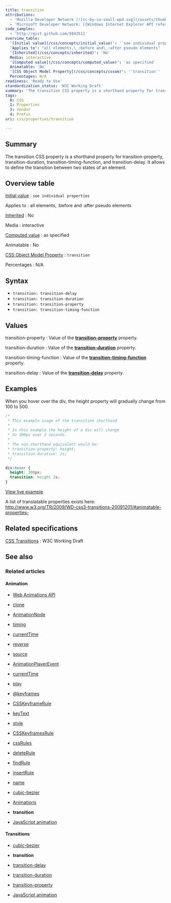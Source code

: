 ```yaml
---
title: transition
attributions:
  - 'Mozilla Developer Network [![cc-by-sa-small-wpd.svg](/assets/thumb/8/8c/cc-by-sa-small-wpd.svg/120px-cc-by-sa-small-wpd.svg.png)](http://creativecommons.org/licenses/by-sa/3.0/us/): [Article](https://developer.mozilla.org/en-US/docs/CSS/transition)'
  - 'Microsoft Developer Network: [[Windows Internet Explorer API reference](http://msdn.microsoft.com/en-us/library/ie/hh828809%28v=vs.85%29.aspx) Article]'
code_samples:
  - 'http://gist.github.com/5842511'
overview_table:
  '[Initial value](/css/concepts/initial_value)': '`see individual properties`'
  'Applies to': "all elements,\_:before and\_:after pseudo elements"
  '[Inherited](/css/concepts/inherited)': 'No'
  Media: interactive
  '[Computed value](/css/concepts/computed_value)': 'as specified'
  Animatable: 'No'
  '[CSS Object Model Property](/css/concepts/cssom)': '`transition`'
  Percentages: N/A
readiness: 'Ready to Use'
standardization_status: 'W3C Working Draft'
summary: 'The transition CSS property is a shorthand property for transition-property, transition-duration, transition-timing-function, and transition-delay. It allows to define the transition between two states of an element.'
tags:
  0: CSS
  1: Properties
  3: Vendor
  4: Prefix
uri: css/properties/transition

---
```

## <span>Summary</span>

The transition CSS property is a shorthand property for transition-property, transition-duration, transition-timing-function, and transition-delay. It allows to define the transition between two states of an element.

## <span>Overview table</span>

[Initial value](/css/concepts/initial_value)
:   `see individual properties`

Applies to
:   all elements, :before and :after pseudo elements

[Inherited](/css/concepts/inherited)
:   No

Media
:   interactive

[Computed value](/css/concepts/computed_value)
:   as specified

Animatable
:   No

[CSS Object Model Property](/css/concepts/cssom)
:   `transition`

Percentages
:   N/A

## <span>Syntax</span>

-   `transition: transition-delay`
-   `transition: transition-duration`
-   `transition: transition-property`
-   `transition: transition-timing-function`

## <span>Values</span>

transition-property
:   Value of the [**transition-property**](/css/properties/transition-property) property.

transition-duration
:   Value of the [**transition-duration**](/css/properties/animation-duration) property.

transition-timing-function
:   Value of the [**transition-timing-function**](/css/properties/animation-timing-function) property.

transition-delay
:   Value of the [**transition-delay**](/css/properties/animation-delay) property.

## <span>Examples</span>

When you hover over the div, the height property will gradually change from 100 to 500.

``` css
/*
 * This example usage of the transition shorthand
 *
 * In this example the height of a div will change
 * to 300px over 2 seconds.
 *
 * The non-shorthand equivalent would be:
 * transition-property: height;
 * transition-duration: 2s;
 */

div:hover {
  height: 300px;
  transition: height 2s;
}
```

[View live example](http://code.webplatform.org/gist/5842511)

A list of translatable properties exists here: <http://www.w3.org/TR/2009/WD-css3-transitions-20091201/#animatable-properties->

## <span>Related specifications</span>

[CSS Transitions](http://www.w3.org/TR/2009/WD-css3-transitions-20091201/)
:   W3C Working Draft

## <span>See also</span>

### <span>Related articles</span>

#### <span>Animation</span>

-   [Web Animations API](/apis/web_animations)

-   [clone](/apis/web_animations/AnimationEffect/clone)

-   [AnimationNode](/apis/web_animations/AnimationNode)

-   [timing](/apis/web_animations/AnimationNode/timing)

-   [currentTime](/apis/web_animations/AnimationPlayer/currentTime)

-   [reverse](/apis/web_animations/AnimationPlayer/reverse)

-   [source](/apis/web_animations/AnimationPlayer/source)

-   [AnimationPlayerEvent](/apis/web_animations/AnimationPlayerEvent)

-   [currentTime](/apis/web_animations/AnimationTimeline/currentTime)

-   [play](/apis/web_animations/AnimationTimeline/play)

-   [@keyframes](/css/atrules/@keyframes)

-   [CSSKeyframeRule](/css/cssom/CSSKeyframeRule)

-   [keyText](/css/cssom/CSSKeyframeRule/keyText)

-   [style](/css/cssom/CSSKeyframeRule/style)

-   [CSSKeyframesRule](/css/cssom/CSSKeyframesRule)

-   [cssRules](/css/cssom/CSSKeyframesRule/cssRules)

-   [deleteRule](/css/cssom/CSSKeyframesRule/deleteRule)

-   [findRule](/css/cssom/CSSKeyframesRule/findRule)

-   [insertRule](/css/cssom/CSSKeyframesRule/insertRule)

-   [name](/css/cssom/CSSKeyframesRule/name)

-   [cubic-bezier](/css/functions/cubic-bezier)

-   [Animations](/css/properties/animations)

-   **transition**

-   [JavaScript animation](/tutorials/animation_in_javascript_2)

#### <span>Transitions</span>

-   [cubic-bezier](/css/functions/cubic-bezier)

-   **transition**

-   [transition-delay](/css/properties/transition-delay)

-   [transition-duration](/css/properties/transition-duration)

-   [transition-property](/css/properties/transition-property)

-   [JavaScript animation](/tutorials/animation_in_javascript_2)
